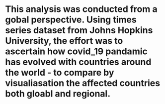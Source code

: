 # This analysis was conducted from a gobal perspective. Using times series dataset from Johns Hopkins University, the effort was to ascertain how covid_19 pandamic has evolved with countries around the world - to compare by visualiasation the affected countries both gloabl and regional.
